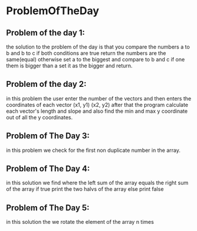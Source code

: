 # ProblemOfTheDay

## Problem of the day 1:
the solution to the problem of the day is that you compare the numbers a to b and b to c
if both conditions are true return the numbers are the same(equal) otherwise set a to the biggest and compare to b and c if one them is bigger than a set it as the bigger and return.

## Problem of the day 2:
in this problem the user enter the number of the vectors and then enters the coordinates of each vector (x1, y1) (x2, y2)
after that the program calculate each vector's length and slope and also find the min and max y coordinate out of all the y coordinates.

## Problem of The Day 3:
in this problem we check for the first non duplicate number in the array.

## Problem of The Day 4:
in this solution we find where the left sum of the array equals the right sum of the array if true print the two halvs of the array else print false

## Problem of The Day 5:
in this solution the we rotate the element of the array n times

